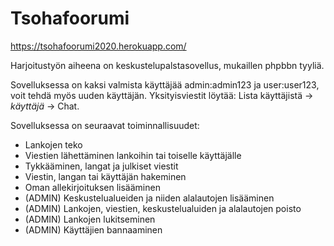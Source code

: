 # Tsohafoorumi

https://tsohafoorumi2020.herokuapp.com/

Harjoitustyön aiheena on keskustelupalstasovellus, mukaillen phpbbn tyyliä.

Sovelluksessa on kaksi valmista käyttäjää admin:admin123 ja user:user123, voit tehdä myös uuden käyttäjän. Yksityisviestit löytää: Lista käyttäjistä -> *käyttäjä* -> Chat.

Sovelluksessa on seuraavat toiminnallisuudet:
* Lankojen teko
* Viestien lähettäminen lankoihin tai toiselle käyttäjälle
* Tykkääminen, langat ja julkiset viestit
* Viestin, langan tai käyttäjän hakeminen
* Oman allekirjoituksen lisääminen
* (ADMIN) Keskustelualueiden ja niiden alalautojen lisääminen
* (ADMIN) Lankojen, viestien, keskustelualuiden ja alalautojen poisto
* (ADMIN) Lankojen lukitseminen
* (ADMIN) Käyttäjien bannaaminen
